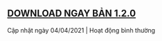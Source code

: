 

## **[DOWNLOAD NGAY BẢN 1.2.0](https://github.com/nvck2002/nvck2002.github.io/releases/download/1.2.0/ANI-MC.zip)**

Cập nhật ngày 04/04/2021 | Hoạt động bình thường

